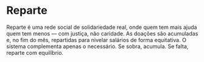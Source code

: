 # Reparte
Reparte é uma rede social de solidariedade real, onde quem tem mais ajuda quem tem menos — com justiça, não caridade. As doações são acumuladas e, no fim do mês, repartidas para nivelar salários de forma equitativa. O sistema complementa apenas o necessário. Se sobra, acumula. Se falta, reparte com equilíbrio.
